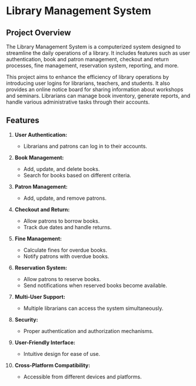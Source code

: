 # Library Management System

## Project Overview

The Library Management System is a computerized system designed to streamline the daily operations of a library. It includes features such as user authentication, book and patron management, checkout and return processes, fine management, reservation system, reporting, and more.

This project aims to enhance the efficiency of library operations by introducing user logins for librarians, teachers, and students. It also provides an online notice board for sharing information about workshops and seminars. Librarians can manage book inventory, generate reports, and handle various administrative tasks through their accounts.

## Features

1. **User Authentication:**
   - Librarians and patrons can log in to their accounts.

2. **Book Management:**
   - Add, update, and delete books.
   - Search for books based on different criteria.

3. **Patron Management:**
   - Add, update, and remove patrons.

4. **Checkout and Return:**
   - Allow patrons to borrow books.
   - Track due dates and handle returns.

5. **Fine Management:**
   - Calculate fines for overdue books.
   - Notify patrons with overdue books.

6. **Reservation System:**
   - Allow patrons to reserve books.
   - Send notifications when reserved books become available.

7. **Multi-User Support:**
   - Multiple librarians can access the system simultaneously.

8. **Security:**
   - Proper authentication and authorization mechanisms.

9. **User-Friendly Interface:**
    - Intuitive design for ease of use.

10. **Cross-Platform Compatibility:**
    - Accessible from different devices and platforms.

